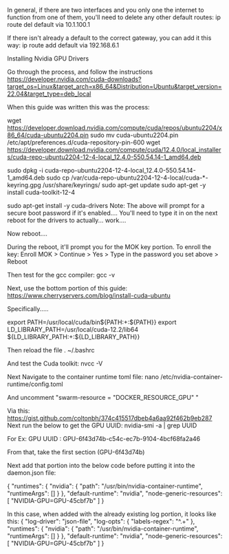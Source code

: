 In general, if there are two interfaces and you only one the internet to function from one of them, you'll need to delete any other default routes:
ip route del default via 10.1.100.1

If there isn't already a default to the correct gateway, you can add it this way:
ip route add default via 192.168.6.1



Installing Nvidia GPU Drivers

Go through the process, and follow the instructions
https://developer.nvidia.com/cuda-downloads?target_os=Linux&target_arch=x86_64&Distribution=Ubuntu&target_version=22.04&target_type=deb_local

When this guide was written this was the process:

wget https://developer.download.nvidia.com/compute/cuda/repos/ubuntu2204/x86_64/cuda-ubuntu2204.pin
sudo mv cuda-ubuntu2204.pin /etc/apt/preferences.d/cuda-repository-pin-600
wget https://developer.download.nvidia.com/compute/cuda/12.4.0/local_installers/cuda-repo-ubuntu2204-12-4-local_12.4.0-550.54.14-1_amd64.deb

sudo dpkg -i cuda-repo-ubuntu2204-12-4-local_12.4.0-550.54.14-1_amd64.deb
sudo cp /var/cuda-repo-ubuntu2204-12-4-local/cuda-*-keyring.gpg /usr/share/keyrings/
sudo apt-get update
sudo apt-get -y install cuda-toolkit-12-4

sudo apt-get install -y cuda-drivers
Note: The above will prompt for a secure boot password if it's enabled.... You'll need to type it in on the next reboot for the drivers to actually... work....

Now reboot....

During the reboot, it'll prompt you for the MOK key portion. To enroll the key:
Enroll MOK > Continue > Yes > Type in the password you set above > Reboot

Then test for the gcc compiler:
gcc -v

Next, use the bottom portion of this guide:
https://www.cherryservers.com/blog/install-cuda-ubuntu

Specifically.....

export PATH=/usr/local/cuda/bin${PATH:+:${PATH}}
export LD_LIBRARY_PATH=/usr/local/cuda-12.2/lib64\
                         ${LD_LIBRARY_PATH:+:${LD_LIBRARY_PATH}}

Then reload the file
. ~/.bashrc

And test the Cuda toolkit:
nvcc -V

Next Navigate to the container runtime toml file:
nano /etc/nvidia-container-runtime/config.toml

And uncomment "swarm-resource = "DOCKER_RESOURCE_GPU" "

Via this: https://gist.github.com/coltonbh/374c415517dbeb4a6aa92f462b9eb287
Next run the below to get the GPU UUID:
nvidia-smi -a | grep UUID

For Ex:
GPU UUID                              : GPU-6f43d74b-c54c-ec7b-9104-4bcf68fa2a46

From that, take the first section (GPU-6f43d74b)

Next add that portion into the below code before putting it into the daemon.json file:

{
  "runtimes": {
    "nvidia": {
      "path": "/usr/bin/nvidia-container-runtime",
      "runtimeArgs": []
    }
  },
  "default-runtime": "nvidia",
  "node-generic-resources": [
    "NVIDIA-GPU=GPU-45cbf7b"
    ]
}

In this case, when added with the already existing log portion, it looks like this:
{
    "log-driver": "json-file",
    "log-opts": {
        "labels-regex": "^.+"
    },
    "runtimes": {
        "nvidia": {
            "path": "/usr/bin/nvidia-container-runtime",
            "runtimeArgs": []
        }
    },
    "default-runtime": "nvidia",
    "node-generic-resources": [
        "NVIDIA-GPU=GPU-45cbf7b"
    ]
}